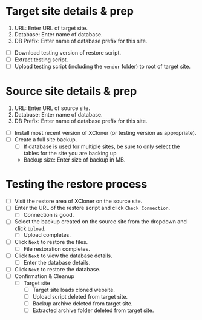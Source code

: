 # Target site details & prep
1. URL: Enter URL of target site.
1. Database: Enter name of database.
1. DB Prefix: Enter name of database prefix for this site.
- [ ] Download testing version of restore script.
- [ ] Extract testing script.
- [ ] Upload testing script (including the `vendor` folder) to root of target site.

# Source site details & prep
1. URL: Enter URL of source site.
1. Database: Enter name of database.
1. DB Prefix: Enter name of database prefix for this site.
- [ ] Install most recent version of XCloner (or testing version as appropriate).
- [ ] Create a full site backup.
  - [ ] If database is used for multiple sites, be sure to only select the tables for the site you are backing up
  - Backup size: Enter size of backup in MB.
  
# Testing the restore process
- [ ] Visit the restore area of XCloner on the source site. 
- [ ] Enter the URL of the restore script and click `Check Connection`.
  - [ ] Connection is good.
- [ ] Select the backup created on the source site from the dropdown and click `Upload`.
  - [ ] Upload completes.
- [ ] Click `Next` to restore the files.
  - [ ] File restoration completes.
- [ ] Click `Next` to view the database details.
  - [ ] Enter the database details.
- [ ] Click `Next` to restore the database.
- [ ] Confirmation & Cleanup
  - [ ] Target site
    - [ ] Target site loads cloned website.
    - [ ] Upload script deleted from target site.
    - [ ] Backup archive deleted from target site.
    - [ ] Extracted archive folder deleted from target site.
